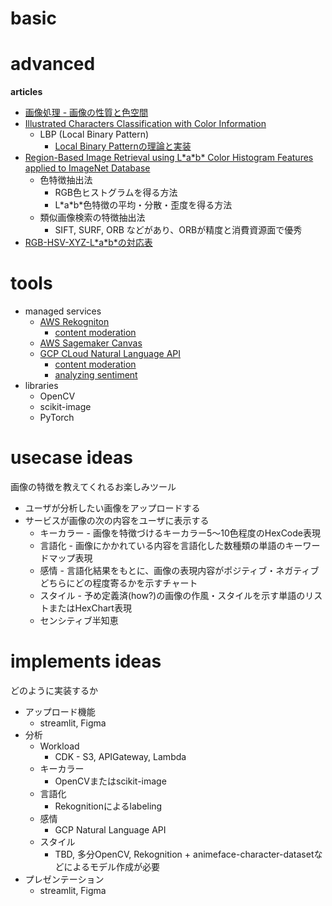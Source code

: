 # basic



# advanced

**articles**

* [画像処理 - 画像の性質と色空間](https://note.com/branch_it_sol205/n/na235045591c5)
* [Illustrated Characters Classification with Color Information](https://db-event.jpn.org/deim2013/proceedings/pdf/p4-5.pdf)
  * LBP (Local Binary Pattern)
    * [Local Binary Patternの理論と実装](https://qiita.com/tancoro/items/959ae9c14048c06bea8e)
* [Region-Based Image Retrieval using L\*a\*b\* Color
Histogram Features applied to ImageNet Database](https://www.lab.kochi-tech.ac.jp/yoshilab/thesis/1160346.pdf)
  * 色特徴抽出法
    * RGB色ヒストグラムを得る方法
    * L\*a\*b\*色特徴の平均・分散・歪度を得る方法
  * 類似画像検索の特徴抽出法
    * SIFT, SURF, ORB などがあり、ORBが精度と消費資源面で優秀
* [RGB-HSV-XYZ-L\*a\*b\*の対応表](https://qiita.com/fate_shelled/items/f466065f3fb1e99b0201)

# tools

* managed services
  * [AWS Rekogniton](https://docs.aws.amazon.com/ja_jp/rekognition/?id=docs_gateway)
    * [content moderation](https://aws.amazon.com/jp/machine-learning/ml-use-cases/content-moderation/)
  * [AWS Sagemaker Canvas](https://aws.amazon.com/jp/about-aws/whats-new/2023/10/amazon-sagemaker-canvas-content-information-extraction/)
  * [GCP CLoud Natural Language API](https://cloud.google.com/natural-language/docs/analyzing-sentiment?hl=ja)
    * [content moderation](https://cloud.google.com/natural-language/docs/classifying-text?hl=ja)
    * [analyzing sentiment](https://cloud.google.com/natural-language/docs/analyzing-sentiment?hl=ja)
* libraries
  * OpenCV
  * scikit-image
  * PyTorch

# usecase ideas

画像の特徴を教えてくれるお楽しみツール

* ユーザが分析したい画像をアップロードする
* サービスが画像の次の内容をユーザに表示する
  * キーカラー - 画像を特徴づけるキーカラー5～10色程度のHexCode表現
  * 言語化 - 画像にかかれている内容を言語化した数種類の単語のキーワードマップ表現
  * 感情 - 言語化結果をもとに、画像の表現内容がポジティブ・ネガティブどちらにどの程度寄るかを示すチャート
  * スタイル - 予め定義済(how?)の画像の作風・スタイルを示す単語のリストまたはHexChart表現
  * センシティブ半知恵

# implements ideas

どのように実装するか

* アップロード機能
  * streamlit, Figma
* 分析
  * Workload
    * CDK - S3, APIGateway, Lambda
  * キーカラー
    * OpenCVまたはscikit-image
  * 言語化
    * Rekognitionによるlabeling
  * 感情
    * GCP Natural Language API
  * スタイル
    * TBD, 多分OpenCV, Rekognition + animeface-character-datasetなどによるモデル作成が必要
* プレゼンテーション
  * streamlit, Figma
